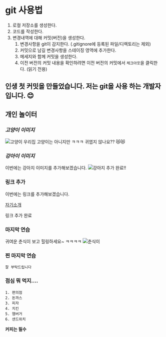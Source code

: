 # git 사용법
1. 로컬 저장소를 생성한다.
2. 코드를 작성한다.
3. 변경내역에 대해 커밋(버전)을 생성한다.
   1. 변경사항을 git이 감지한다. (.gitignore에 등록된 파일/디렉토리는 제외)
   2. 커밋으로 남길 변경사항을 스테이징 영역에 추가한다.
   3. 메세지와 함께 커밋을 생성한다.
   4. 이전 버전의 커밋 내용을 확인하려면 이전 버전의 커밋에서 `체크아웃`을 클릭한다. (읽기 전용)

## 인생 첫 커밋을 만들었습니다. 저는 git을 사용 하는 개발자입니다. 😊

## 개인 놀이터

### *고양이 이미지*
![고양이](https://i.namu.wiki/i/d1A_wD4kuLHmOOFqJdVlOXVt1TWA9NfNt_HA0CS0Y_N0zayUAX8olMuv7odG2FiDLDQZIRBqbPQwBSArXfEJlQ.webp)
우리집 고양이는 아니지만 ㅋㅋㅋ 
귀엽지 않나요?? 😻😻

### *강아이 이미지*
이번에는 강아지 이미지를 추가해보겠습니다. 
![강아지](https://product.cdn.cevaws.com/var/storage/images/media/adaptil-2017/images/www-ww/shutterstock_395310793-3-2/3547034-1-www-WW/shutterstock_395310793-3-2.jpg)
추가 완료!! 

### 링크 추가
이번에는 링크를 추가해보겠습니다.

[자기소개](https://shqkel.notion.site/19925dae069e4c58b34cc958c2fdc146?pvs=4)

링크 추가 완료

### 마지막 연습
귀여운 춘식이 보고 힐링하세요~ ㅋㅋㅋㅋ
![춘식이](https://i.pinimg.com/236x/41/6d/4f/416d4f5b450d7ac3c392960abb28e640.jpg)

### 찐 마지막 연습

`잘 부탁드립니다` 

### 점심 뭐 먹지.... 
```
1. 편의점 
2. 돈까스
3. 피자
4. 치킨
5. 햄버거
6. 샌드위치
```
**커피는 필수**

